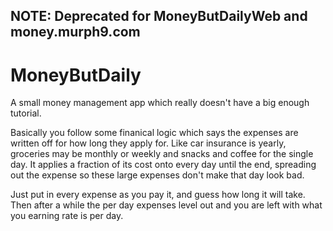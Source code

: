 ## NOTE: Deprecated for MoneyButDailyWeb and money.murph9.com

# MoneyButDaily
A small money management app which really doesn't have a big enough tutorial.

Basically you follow some finanical logic which says the expenses are written off for how long they apply for.
Like car insurance is yearly, groceries may be monthly or weekly and snacks and coffee for the single day.
It applies a fraction of its cost onto every day until the end, spreading out the expense so these large expenses don't make that day look bad.

Just put in every expense as you pay it, and guess how long it will take.
Then after a while the per day expenses level out and you are left with what you earning rate is per day.
